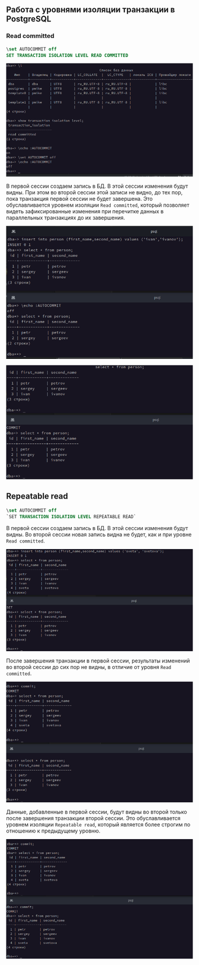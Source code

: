 ## Работа с уровнями изоляции транзакции в PostgreSQL

### Read committed

`````` sql
\set AUTOCOMMIT off
SET TRANSACTION ISOLATION LEVEL READ COMMITTED
``````

![Отключаем автокоммит](files/step_01.png)

В первой сессии создаем запись в БД. В этой сессии изменения будут видны.
При этом во второй сессии этой записи не видно, до тех пор, пока транзакция первой сессии не будет завершена. Это 
обуславливается уровнем изоляции `Read committed`, который позволяет видеть зафиксированные изменения при перечитке 
данных в параллельных транзакциях до их завершения.

![Создаем запись в таблице в первой сессии, результат выборки во второй сессии](files/step_02.png)

![Результат выборки во второй сессии после завершения транзакции в первой сессии](files/step_03.png)

## Repeatable read

`````` sql
\set AUTOCOMMIT off
`SET TRANSACTION ISOLATION LEVEL REPEATABLE READ`
``````

В первой сессии создаем запись в БД. В этой сессии изменения будут видны. Во второй сессии новая запись видна не 
будет, как и при уровне `Read committed`.

![Создаем запись в таблице в первой сессии, результат выборки во второй сессии](files/step_04.png)

После завершения транзакции в первой сессии, результаты изменений во второй сессии до сих пор не видны, в отличие от 
уровня `Read committed`. 

![Закрываем транзакцию первой сессии. Выборка данных во второй не отражает данных первой сессии](files/step_05.png)

Данные, добавленные в первой сессии, будут видны во второй только после завершения 
транзакции второй сессии. Это обуславливается уровнем изоляции `Repeatable read`, который является более строгим по 
отношению к предыдущему уровню. 

![Выборка данных во второй сессии отражает данные первой только после завершения транзакции второй](files/step_06.png)


